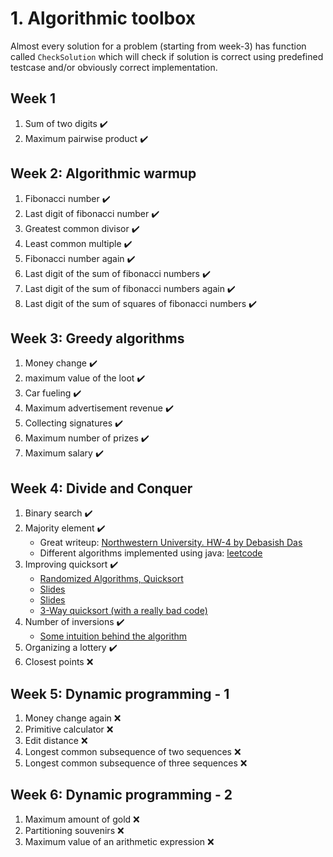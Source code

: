 # 1. Algorithmic toolbox

Almost every solution for a problem (starting from week-3) has function called `CheckSolution` which will check if solution is correct using predefined testcase and/or obviously correct implementation.

## Week 1

1. Sum of two digits ✔️
2. Maximum pairwise product ✔️

## Week 2: Algorithmic warmup

1. Fibonacci number ✔️
2. Last digit of fibonacci number ✔️
3. Greatest common divisor ✔️
4. Least common multiple ✔️
5. Fibonacci number again ✔️
6. Last digit of the sum of fibonacci numbers ✔️
7. Last digit of the sum of fibonacci numbers again ✔️
8. Last digit of the sum of squares of fibonacci numbers ✔️

## Week 3: Greedy algorithms

1. Money change ✔️
2. maximum value of the loot ✔️
3. Car fueling ✔️
4. Maximum advertisement revenue ✔️
5. Collecting signatures ✔️
6. Maximum number of prizes ✔️
7. Maximum salary ✔️

## Week 4: Divide and Conquer

1. Binary search ✔️
2. Majority element ✔️
   - Great writeup: [Northwestern University. HW-4 by Debasish Das](http://users.ece.northwestern.edu/~dda902/336/hw4-sol.pdf)
   - Different algorithms implemented using java: [leetcode](https://leetcode.com/problems/majority-element/solution/)
3. Improving quicksort ✔️
   - [Randomized Algorithms, Quicksort](https://algoparc.ics.hawaii.edu/~nodari/teaching/f15/Notes/Topic-05B.html)
   - [Slides](https://people.engr.tamu.edu/andreas-klappenecker/csce411-f17/csce411-random3.pdf)
   - [Slides](http://www.cs.tulane.edu/~carola/teaching/cmps2200/fall14/slides/Lecture-randomizedAlgos.pdf)
   - [3-Way quicksort (with a really bad code)](https://www.geeksforgeeks.org/3-way-quicksort-dutch-national-flag/)
4. Number of inversions ✔️
   - [Some intuition behind the algorithm](https://www.geeksforgeeks.org/counting-inversions/)
5. Organizing a lottery ✔️
6. Closest points ❌

## Week 5: Dynamic programming - 1

1. Money change again ❌
2. Primitive calculator ❌
3. Edit distance ❌
4. Longest common subsequence of two sequences ❌
5. Longest common subsequence of three sequences ❌

## Week 6: Dynamic programming - 2

1. Maximum amount of gold ❌
2. Partitioning souvenirs ❌
3. Maximum value of an arithmetic expression ❌
